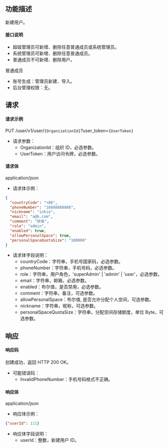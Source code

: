 ## 功能描述

新建用户。

#### 接口说明

- 超级管理员可新增、删除任意普通成员或系统管理员。
- 系统管理员可新增、删除任意普通成员。
- 普通成员不可新增、删除用户。

普通成员
- 账号生成：管理员新建、导入。
- 后台管理权限：无。

## 请求

#### 请求示例

PUT /user/v1/user/`{OrganizationId}`?user_token=`{UserToken}`

- 请求参数：
  - OrganizationId：组织 ID，必选参数。
  - UserToken：用户访问令牌，必选参数。
  
#### 请求体

application/json

- 请求体示例：

```json
{
  "countryCode": "+86",
  "phoneNumber": "18888888888",
  "nickname": "inkie",
  "email": "a@b.com",
  "comment": "研发",
  "role": "admin",
  "enabled": true,
  "allowPersonalSpace": true,
  "personalSpaceQuotaSize": "100000"
}
```

- 请求体字段说明：
  - countryCode：字符串，手机号国家码，必选参数。
  - phoneNumber：字符串，手机号码，必选参数。
  - role：字符串，用户角色，'superAdmin' | 'admin' | 'user'，必选参数。
  - email：字符串，邮箱，必选参数。
  - enabled：布尔值，是否禁用，必选参数。
  - comment：字符串，备注，可选参数。
  - allowPersonalSpace：布尔值, 是否允许分配个人空间，可选参数。
  - nickname：字符串，昵称，可选参数。
  - personalSpaceQuotaSize：字符串，分配空间存储额度，单位 Byte，可选参数。

## 响应

#### 响应码

创建成功，返回 HTTP 200 OK。

- 可能错误码：
  - InvalidPhoneNumber：手机号码格式不正确。

#### 响应体

application/json

- 响应体示例：

```json
{"userId": 111}
```

- 响应体字段说明：
    - userId：整数，新建用户 ID。
